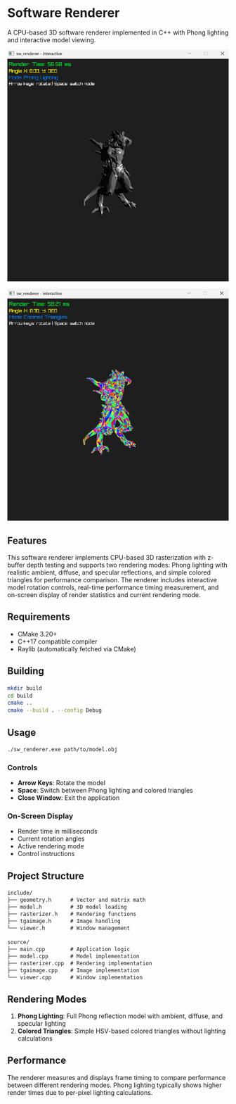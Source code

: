 # Software Renderer

A CPU-based 3D software renderer implemented in C++ with Phong lighting and interactive model viewing.

![alt text](<Screenshot 2025-10-08 180450.png>)

![alt text](<Screenshot2 2025-10-08 180513.png>)

## Features

This software renderer implements CPU-based 3D rasterization with z-buffer depth testing and supports two rendering modes: Phong lighting with realistic ambient, diffuse, and specular reflections, and simple colored triangles for performance comparison. The renderer includes interactive model rotation controls, real-time performance timing measurement, and on-screen display of render statistics and current rendering mode.

## Requirements

- CMake 3.20+
- C++17 compatible compiler
- Raylib (automatically fetched via CMake)

## Building

```bash
mkdir build
cd build
cmake ..
cmake --build . --config Debug
```

## Usage

```bash
./sw_renderer.exe path/to/model.obj
```

### Controls

- **Arrow Keys**: Rotate the model
- **Space**: Switch between Phong lighting and colored triangles
- **Close Window**: Exit the application

### On-Screen Display

- Render time in milliseconds
- Current rotation angles
- Active rendering mode
- Control instructions

## Project Structure

```
include/
├── geometry.h      # Vector and matrix math
├── model.h         # 3D model loading
├── rasterizer.h    # Rendering functions
├── tgaimage.h      # Image handling
└── viewer.h        # Window management

source/
├── main.cpp        # Application logic
├── model.cpp       # Model implementation
├── rasterizer.cpp  # Rendering implementation
├── tgaimage.cpp    # Image implementation
└── viewer.cpp      # Window implementation
```

## Rendering Modes

1. **Phong Lighting**: Full Phong reflection model with ambient, diffuse, and specular lighting
2. **Colored Triangles**: Simple HSV-based colored triangles without lighting calculations

## Performance

The renderer measures and displays frame timing to compare performance between different rendering modes. Phong lighting typically shows higher render times due to per-pixel lighting calculations.
